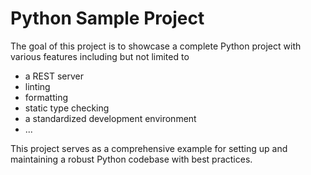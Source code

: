 # Python Sample Project

The goal of this project is to showcase a complete Python project with various features including but not limited to
- a REST server
- linting
- formatting
- static type checking
- a standardized development environment
- ...

This project serves as a comprehensive example for setting up and maintaining a robust Python codebase with best practices.
